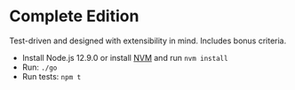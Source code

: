 # Complete Edition

Test-driven and designed with extensibility in mind. Includes bonus criteria.

-   Install Node.js 12.9.0 or install [NVM](https://github.com/nvm-sh/nvm) and run `nvm install`
-   Run: `./go`
-   Run tests: `npm t`
